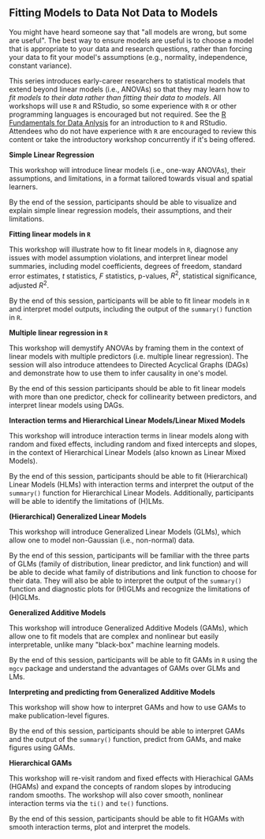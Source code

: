 ## Fitting Models to Data Not Data to Models

You might have heard someone say that "all models are wrong, but some are useful". The best way to ensure models are useful is to choose a model that is appropriate to your data and research questions, rather than forcing your data to fit your model's assumptions (e.g., normality, independence, constant variance).

This series introduces early-career researchers to statistical models that extend beyond linear models (i.e., ANOVAs) so that they may learn how to *fit models to their data rather than fitting their data to models*. All workshops will use `R` and RStudio, so some experience with `R` or other programming languages is encouraged but not required. See the [R Fundamentals for Data Anlysis](https://csc-ubc-okanagan.github.io/workshops/#r-fundamentals-for-data-analysis) for an introduction to `R` and RStudio. Attendees who do not have experience with `R` are encouraged to review this content or take the introductory workshop concurrently if it's being offered.

**Simple Linear Regression**

This workshop will introduce linear models (i.e., one-way ANOVAs), their assumptions, and limitations, in a format tailored towards visual and spatial learners.

By the end of the session, participants should be able to visualize and explain simple linear regression models, their assumptions, and their limitations.

**Fitting linear models in `R`**

This workshop will illustrate how to fit linear models in `R`, diagnose any issues with model assumption violations, and interpret linear model summaries, including model coefficients, degrees of freedom, standard error estimates, $t$ statistics, $F$ statistics, p-values, $R^2$, statistical significance, adjusted $R^2$.

By the end of this session, participants will be able to fit linear models in `R` and interpret model outputs, including the output of the `summary()` function in `R`.

**Multiple linear regression in `R`**

This workshop will demystify ANOVAs by framing them in the context of linear models with multiple predictors (i.e. multiple linear regression). The session will also introduce attendees to Directed Acyclical Graphs (DAGs) and demonstrate how to use them to infer causality in one's model.

By the end of this session participants should be able to fit linear models with more than one predictor, check for collinearity between predictors, and interpret linear models using DAGs.

**Interaction terms and Hierarchical Linear Models/Linear Mixed Models**

This workshop will introduce interaction terms in linear models along with random and fixed effects, including random and fixed intercepts and slopes, in the context of Hierarchical Linear Models (also known as Linear Mixed Models).

By the end of this session, participants should be able to fit (Hierarchical) Linear Models (HLMs) with interaction terms and interpret the output of the `summary()` function for Hierarchical Linear Models. Additionally, participants will be able to identify the limitations of (H)LMs.

**(Hierarchical) Generalized Linear Models**

This workshop will introduce Generalized Linear Models (GLMs), which allow one to model non-Gaussian (i.e., non-normal) data.

By the end of this session, participants will be familiar with the three parts of GLMs (family of distribution, linear predictor, and link function) and will be able to decide what family of distributions and link function to choose for their data. They will also be able to interpret the output of the `summary()` function and diagnostic plots for (H)GLMs and recognize the limitations of (H)GLMs. 

**Generalized Additive Models**

This workshop will introduce Generalized Additive Models (GAMs), which allow one to fit models that are complex and nonlinear but easily interpretable, unlike many "black-box" machine learning models.

By the end of this session, participants will be able to fit GAMs in `R` using the `mgcv` package and understand the advantages of GAMs over GLMs and LMs.

**Interpreting and predicting from Generalized Additive Models**

This workshop will show how to interpret GAMs and how to use GAMs to make publication-level figures.

By the end of this session, participants should be able to interpret GAMs and the output of the `summary()` function, predict from GAMs, and make figures using GAMs.

**Hierarchical GAMs**

This workshop will re-visit random and fixed effects with Hierachical GAMs (HGAMs) and expand the concepts of random slopes by introducing random smooths. The workshop will also cover smooth, nonlinear interaction terms via the `ti()` and `te()` functions.

By the end of this session, participants should be able to fit HGAMs with smooth interaction terms, plot and interpret the models.
